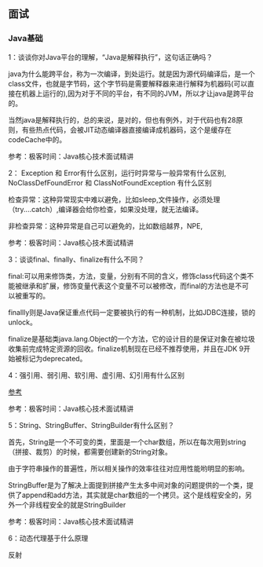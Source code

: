 ## 面试



### Java基础

1：谈谈你对Java平台的理解，“Java是解释执行”，这句话正确吗？

java为什么能跨平台，称为一次编译，到处运行。就是因为源代码编译后，是一个class文件，也就是字节码，这个字节码是需要解释器来进行解释为机器码(可以直接在机器上运行的),因为对于不同的平台，有不同的JVM，所以才让java是跨平台的。

当然java是解释执行的，总的来说，是对的，但也有例外，对于代码也有28原则，有些热点代码，会被JIT动态编译器直接编译成机器码，这个是缓存在codeCache中的。



参考：极客时间：Java核心技术面试精讲



2： Exception 和 Error有什么区别，运行时异常与一般异常有什么区别, NoClassDefFoundError 和 ClassNotFoundException 有什么区别

检查异常：这种异常现实中难以避免，比如sleep,文件操作，必须处理（try....catch）,编译器会给你检查，如果没处理，就无法编译。

非检查异常：这种异常是自己可以避免的，比如数组越界，NPE,

参考：极客时间：Java核心技术面试精讲



3：谈谈final、finally、finalize有什么不同？

final:可以用来修饰类，方法，变量，分别有不同的含义，修饰class代码这个类不能被继承和扩展，修饰变量代表这个变量不可以被修改，而final的方法也是不可以被重写的。

finallly则是Java保证重点代码一定要被执行的有一种机制，比如JDBC连接，锁的unlock。

finalize是基础类java.lang.Object的一个方法，它的设计目的是保证对象在被垃圾收集前完成特定资源的回收。finalize机制现在已经不推荐使用，并且在JDK 9开始被标记为deprecated。



4：强引用、弱引用、软引用、虚引用、幻引用有什么区别

[参考](https://kaiwu.lagou.com/course/courseInfo.htm?courseId=356#/detail/pc?id=4194)

参考：极客时间：Java核心技术面试精讲



5：String、StringBuffer、StringBuilder有什么区别？

首先，String是一个不可变的类，里面是一个char数组，所以在每次用到string（拼接、裁剪）的时候，都需要创建新的String对象。

由于字符串操作的普遍性，所以相关操作的效率往往对应用性能哟明显的影响。

StringBuffer是为了解决上面提到拼接产生太多中间对象的问题提供的一个类，提供了append和add方法，其实就是char数组的一个拷贝。这个是线程安全的，另外一个非线程安全的就是StringBuilder

参考：极客时间：Java核心技术面试精讲



6：动态代理基于什么原理

反射
